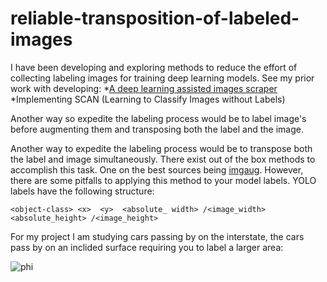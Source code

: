 # reliable-transposition-of-labeled-images
I have been developing and exploring methods to reduce the effort of collecting labeling images for training deep learning models. See my prior work with developing:
*[A deep learning assisted images scraper ]( https://github.com/clint-kristopher-morris/yolo-assisted-image-scrape)
*Implementing SCAN (Learning to Classify Images without Labels)

Another way so expedite the labeling process would be to label image's before augmenting them and transposing both the label and the image.

Another way to expedite the labeling process would be to transpose both the label and image simultaneously. There exist out of the box methods to accomplish this task. One on the best sources being [imgaug](https://imgaug.readthedocs.io/en/latest/source/installation.html).
However, there are some pitfalls to applying this method to your model labels. YOLO labels have the following structure:
```
<object-class> <x>  <y>  <absolute_ width> /<image_width>  <absolute_height> /<image_height>
```
For my project I am studying cars passing by on the interstate, the cars pass by on an inclided surface requiring you to label a larger area:

![phi]( https://i.ibb.co/GJM5Txd/uphill600.png)
